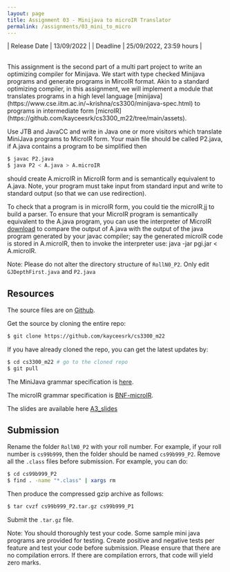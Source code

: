 ```yaml
---
layout: page
title: Assignment 03 - Minijava to microIR Translator
permalink: /assignments/03_mini_to_micro
---
```


| Release Date | 13/09/2022 |
| Deadline     | 25/09/2022, 23:59 hours |

<br/>
This assignment is the second part of a multi part project to write an 
optimizing compiler for Minijava. We start with type checked Minijava 
programs and generate programs in MircoIR format. Akin to a standard 
optimizing compiler, in this assignment, we will implement a module 
that translates programs in a high level language 
[minijava](https://www.cse.iitm.ac.in/~krishna/cs3300/minijava-spec.html) to programs 
in intermediate form [microIR](https://github.com/kayceesrk/cs3300_m22/tree/main/assets).

Use JTB and JavaCC and write in Java one or more visitors which translate 
MiniJava programs to MicroIR form. Your main file should be called P2.java, 
if A.java contains a program to be simplified then

```bash
$ javac P2.java
$ java P2 < A.java > A.microIR
```

should create A.microIR in MicroIR form and is semantically equivalent 
to A.java. Note, your program must take input from standard input and 
write to standard output (so that we can use redirection).

To check that a program is in microIR form, you could tie the microIR.jj 
to build a parser. To ensure that your MicroIR program is semantically 
equivalent to the A.java program, you can use the interpreter of 
MicroIR [download](https://drive.google.com/file/d/1BnKOyQoEMwQ_0DpvWgGi1GJUdDwHBsjx/view) 
to compare the output of A.java with the output of the java program generated by 
your javac compiler; say the generated microIR code is stored in A.microIR, 
then to invoke the interpreter use: java -jar pgi.jar < A.microIR. 

Note: Please do not alter the directory structure of `RollN0_P2`. 
Only edit `GJDepthFirst.java` and `P2.java`
## Resources

The source files are on
[Github](https://github.com/kayceesrk/cs3300_m22/tree/main/assignments/03_mini_to_micro).

Get the source by cloning the entire repo:

```bash
$ git clone https://github.com/kayceesrk/cs3300_m22
```

If you have already cloned the repo, you can get the latest updates by:

```bash
$ cd cs3300_m22 # go to the cloned repo
$ git pull
```

The MiniJava grammar specification is
[here](https://www.cse.iitm.ac.in/~krishna/cs3300/minijava-spec.html).

The microIR grammar specification is 
[BNF-microIR](https://github.com/kayceesrk/cs3300_m22/tree/main/assets).

The slides are available here
[A3_slides](https://github.com/kayceesrk/cs3300_m22/tree/main/assets)

## Submission

Rename the folder `RollN0_P2` with your roll number. For example, if your roll
number is `cs99b999`, then the folder should be named `cs99b999_P2`. Remove all
the `.class` files before submission. For example, you can do:

```bash
$ cd cs99b999_P2
$ find . -name "*.class" | xargs rm
```

Then produce the compressed gzip archive as follows:

```bash
$ tar cvzf cs99b999_P2.tar.gz cs99b999_P1
```

Submit the `.tar.gz` file. 

Note: You should thoroughly test your code. Some sample mini java programs are provided for testing. Create positive and negative tests per feature and test your code before submission. Please ensure that there are no compilation errors. If there are compilation errors, that code will yield zero marks.
